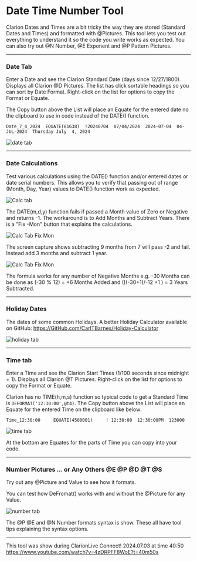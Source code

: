 # Date Time Number Tool

Clarion Dates and Times are a bit tricky the way they are stored (Standard Dates and Times) and formatted with @Pictures. This tool lets you test out everything to understand it so the code you write works as expected. You can also try out @N Number, @E Exponent and @P Pattern Pictures.

_____
### Date Tab

Enter a Date and see the Clarion Standard Date (days since 12/27/1800). Displays all Clarion @D Pictures. The list has click sortable headings so you can sort by Date Format. Right-click on the list for options to copy the Format or Equate.

The Copy button above the List will place an Equate for the entered date no the clipboard to use in code instead of the DATE() function.
```
Date_7_4_2024  EQUATE(81638)  !20240704  07/04/2024  2024-07-04  04-JUL-2024  Thursday July  4, 2024
```

![date tab](images/readme1.png)
___
### Date Calculations

Test various calculations using the DATE() function and/or entered dates or date serial numbers. This allows you to verify that passing out of range (Month, Day, Year) values to  DATE() function work as expected.

![Calc tab](images/readme2.png)

The DATE(m,d,y) function fails if passed a Month value of Zero or Negative and returns -1. The workaround is to Add Months and Subtract Years. There is a "Fix -Mon" button that explains the calculations.

![Calc Tab Fix Mon](images/readme2n1.png)

The screen capture shows subtracting 9 months from 7 will pass -2 and fail. Instead add 3 months and subtract 1 year.

![Calc Tab Fix Mon](images/readme2n2.png)

The formula works for any number of Negative Months e.g. -30 Months can be done as (-30 % 12) = +6 Months Added and ()(-30+1)/-12 +1 ) = 3 Years Subtracted.
___
### Holiday Dates

The dates of some common Holidays. A better Holiday Calculator available on GitHub: https://GitHub.com/CarlTBarnes/Holiday-Calculator

![holiday tab](images/readme3.png)
___
### Time tab

Enter a Time and see the Clarion Start Times (1/100 seconds since midnight + 1). Displays all Clarion @T Pictures. Right-click on the list for options to copy the Format or Equate.

Clarion has no TIME(h,m,s) function so typical code to get a Standard Time is `DEFORMAT('12:30:00',@t4)`. The Copy button above the List will place an Equate for the entered Time on the clipboard like below:

```
Time_12:30:00     EQUATE(4500001)     ! 12:30:00  12:30:00PM  123000
```

![time tab](images/readme4.png)

At the bottom are Equates for the parts of Time you can copy into your code.
___
### Number Pictures ... or Any Others @E @P @D @T @S

Try out any @Picture and Value to see how it formats.

You can test how DeFromat() works with and without the @Picture for any Value.

![number tab](images/readme5.png)

The @P @E and @N Number formats syntax is show. These all have tool tips explaining the syntax options.
___

This tool was show during ClarionLive Connect! 2024.07.03 at time 40:50 https://www.youtube.com/watch?v=4zDRPFF8WoE?t=40m50s
